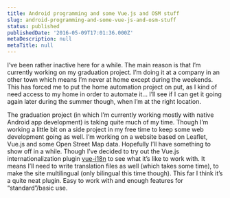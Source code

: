 ```yaml
---
title: Android programming and some Vue.js and OSM stuff
slug: android-programming-and-some-vue-js-and-osm-stuff
status: published
publishedDate: '2016-05-09T17:01:36.000Z'
metaDescription: null
metaTitle: null
---
```


I’ve been rather inactive here for a while. The main reason is that I’m currently working on my graduation project. I’m doing it at a company in an other town which means I’m never at home except during the weekends. This has forced me to put the home automation project on put, as I kind of need access to my home in order to automate it… I’ll see if I can get it going again later during the summer though, when I’m at the right location.

The graduation project (in which I’m currently working mostly with native Android app development) is taking quite much of my time. Though I’m working a little bit on a side project in my free time to keep some web development going as well. I’m working on a website based on Leaflet, Vue.js and some Open Street Map data. Hopefully I’ll have something to show off in a while. Though I’ve decided to try out the Vue.js internationalization plugin [vue-i18n](https://github.com/kazupon/vue-i18n) to see what it’s like to work with. It means I’ll need to write translation files as well (which takes some time), to make the site multilingual (only bilingual this time though). This far I think it’s a quite neat plugin. Easy to work with and enough features for “standard”/basic use.


